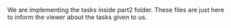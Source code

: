 We are implementing the tasks inside part2 folder.
These files are just here to inform the viewer about the tasks given to us.
